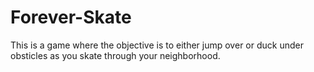 # Forever-Skate
This is a game where the objective is to either jump over or duck under obsticles as you skate through your neighborhood.
